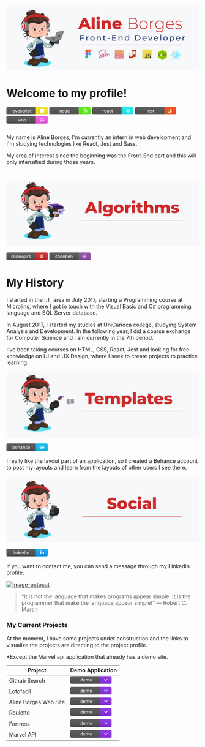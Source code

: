 [![banner-principal](https://github.com/aline-borges/aline-borges/blob/master/banner.png?raw=true)](https://github.com/aline-borges)

# Welcome to my profile!

[![Javascript since](https://github.com/aline-borges/aline-borges/blob/master/javascript.png?raw=true)]() [![Node since](https://github.com/aline-borges/aline-borges/blob/master/node.png?raw=true)]() [![React since](https://github.com/aline-borges/aline-borges/blob/master/react.png?raw=true)]() [![Jest since](https://github.com/aline-borges/aline-borges/blob/master/jest.png?raw=true)]() [![Sass since](https://github.com/aline-borges/aline-borges/blob/master/sass.png?raw=true)]() 

##### 

My name is Aline Borges, I'm currently an intern in web development and I'm studying technologies like React, Jest and Sass.

My area of interest since the beginning was the Front-End part and this will only intensified during those years.

# 
#

[![banner-algorithms](https://github.com/aline-borges/aline-borges/blob/master/banner-algorithms.png?raw=true)](https://github.com/aline-borges)

  [![CodeWars](https://github.com/aline-borges/aline-borges/blob/master/codewars.png?raw=true)](https://www.codewars.com/users/AlineBorges)  [![CodePen](https://github.com/aline-borges/aline-borges/blob/master/codepen.png?raw=true)](https://codepen.io/apborges)  
  
 # My History

  I started in the I.T. area in July 2017, starting a Programming course at Microlins, where I got in touch with the Visual Basic and C# programming language and SQL Server database.
  
  In August 2017, I started my studies at UniCarioca college, studying System Analysis and Development. In the following year, I did a course exchange for Computer Science and I am currently in the 7th period.
  
  I've been taking courses on HTML, CSS, React, Jest and looking for free knowledge on UI and UX Design, where I seek to create projects to practice learning.
  
  [![banner-algorithms](https://github.com/aline-borges/aline-borges/blob/master/banner-templates.png?raw=true)](https://github.com/aline-borges)
  
  [![Behance](https://github.com/aline-borges/aline-borges/blob/master/behance.png?raw=true)](https://www.behance.net/apborges) 
  
  I really like the layout part of an application, so I created a Behance account to post my layouts and learn from the layouts of other users I see there.
  
  [![banner-algorithms](https://github.com/aline-borges/aline-borges/blob/master/banner-social.png?raw=true)](https://github.com/aline-borges)
  
  [![Linkedin](https://github.com/aline-borges/aline-borges/blob/master/linkedin.png?raw=true)](https://www.linkedin.com/in/apborges/)
  
If you want to contact me, you can send a message through my Linkedin profile.

[![image-octocat](https://github.com/aline-borges/aline-borges/blob/master/yogocat_animation.gif?raw=true)](https://cdn.dribbble.com/users/364116/screenshots/1899338/yogocat_animation.gif)

> “It is not the language that makes programs appear simple.
>  It is the programmer that make the language appear simple!”
> ― Robert C. Martin

### My Current Projects

At the moment, I have some projects under construction and the links to visualize the projects are directing to the project profile.

*Except the Marvel api application that already has a demo site.

| Project | Demo Application |
| ------ | ------ |
| Github Search |   [![Demo](https://github.com/aline-borges/aline-borges/blob/master/demo.png?raw=true)](https://github.com/aline-borges/github-search/) |
| Lotofacil |   [![Demo](https://github.com/aline-borges/aline-borges/blob/master/demo.png?raw=true)](https://github.com/aline-borges/lotofacil/) |
| Aline Borges Web Site |   [![Demo](https://github.com/aline-borges/aline-borges/blob/master/demo.png?raw=true)](https://github.com/aline-borges/aline-borges.github.io/) |
| Roulette |  [![Demo](https://github.com/aline-borges/aline-borges/blob/master/demo.png?raw=true)](https://github.com/aline-borges/roulette/) |
| Fortress |   [![Demo](https://github.com/aline-borges/aline-borges/blob/master/demo.png?raw=true)](https://github.com/aline-borges/fortress) |
| Marvel API |   [![Demo](https://github.com/aline-borges/aline-borges/blob/master/demo.png?raw=true)](https://alineborges-marvelapi.netlify.app/) |
